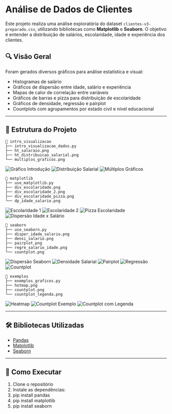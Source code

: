 # Análise de Dados de Clientes

Este projeto realiza uma análise exploratória do dataset `clientes-v3-preparado.csv`, utilizando bibliotecas como **Matplotlib** e **Seaborn**. O objetivo é entender a distribuição de salários, escolaridade, idade e experiência dos clientes.

## 🔍 Visão Geral

Foram gerados diversos gráficos para análise estatística e visual:

- Histogramas de salário
- Gráficos de dispersão entre idade, salário e experiência
- Mapas de calor de correlação entre variáveis
- Gráficos de barras e pizza para distribuição de escolaridade
- Gráficos de densidade, regressão e pairplot
- Countplots com agrupamentos por estado civil e nível educacional

---

## 📁 Estrutura do Projeto

<pre><code>📂 intro_visualizacao
├── intro_visualizacao_dados.py
├── ht_salaraio.png
├── ht_distribuicao_salarial.png
└── multiplos_graficos.png
</code></pre>

![Gráfico Introdução](intro_visualizacao/ht_salaraio.png)
![Distribuição Salarial](intro_visualizacao/ht_distribuicao_salarial.png)
![Múltiplos Gráficos](intro_visualizacao/multiplos_graficos.png)

<pre><code>📂 matplotlib
├── uso_matplotlib.py
├── div_escolaridade.png
├── div_escolaridade_2.png
├── div_escolaridade_pizza.png
└── dp_idade_salario.png
</code></pre>

![Escolaridade 1](matplotlib/div_escolaridade.png)
![Escolaridade 2](matplotlib/div_escolaridade_2.png)
![Pizza Escolaridade](matplotlib/div_escolaridade_pizza.png)
![Dispersão Idade x Salário](matplotlib/dp_idade_salario.png)

<pre><code>📂 seaborn
├── uso_seaborn.py
├── disper_idade_salario.png
├── densi_salario.png
├── pairplot.png
├── regre_salario_idade.png
└── countplot.png
</code></pre>

![Dispersão Seaborn](seaborn/disper_idade_salario.png)
![Densidade Salarial](seaborn/densi_salario.png)
![Pairplot](seaborn/pairplot.png)
![Regressão](seaborn/regre_salario_idade.png)
![Countplot](seaborn/countplot.png)

<pre><code>📂 exemplos
├── exemplos_graficos.py
├── hotmap.png
├── countplot.png
└── countplot_legenda.png
</code></pre>

![Heatmap](exemplos/hotmap.png)
![Countplot Exemplo](exemplos/countplot.png)
![Countplot com Legenda](exemplos/countplot_legenda.png)

---

## 🛠️ Bibliotecas Utilizadas

- [Pandas](https://pandas.pydata.org/)
- [Matplotlib](https://matplotlib.org/)
- [Seaborn](https://seaborn.pydata.org/)

---

## 🚀 Como Executar

1. Clone o repositório
2. Instale as dependências:
3. pip install pandas
4. pip install matplotlib
5. pip install seaborn